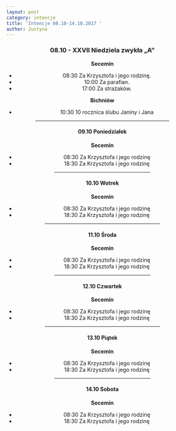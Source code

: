 ```yaml
---
layout: post
category: intencje
title: 'Intencje 08.10-14.10.2017 '
author: Justyna
---
```

<center>
<h3>08.10 - XXVII Niedziela zwykła „A” </h3>
<b> Secemin </b>
<ul>
 <li>08:30 Za Krzysztofa i jego rodzinę.</li>
 <li>10:00 Za parafian.</li>
 <li>17:00 Za strażaków.</li>
 </ul>
<b> Bichniów </b>
<ul>
 <li>10:30 10 rocznica ślubu Janiny i Jana </li>
 </ul>
 <hr width= "70%">
 <h4>09.10 Poniedziałek </h4>
 <b> Secemin </b>
 <ul>
 <li>08:30 Za Krzysztofa i jego rodzinę </li>
 <li>18:30 Za Krzysztofa i jego rodzinę </li>
 </ul>
 <hr width= "50%">
  <h4>10.10 Wotrek </h4>
 <b> Secemin </b>
 <ul>
 <li>08:30 Za Krzysztofa i jego rodzinę </li>
 <li>18:30 Za Krzysztofa i jego rodzinę </li>
 </ul>
 <hr width= "60%">
  <h4>11.10 Środa </h4>
 <b> Secemin </b>
 <ul>
 <li>08:30 Za Krzysztofa i jego rodzinę </li>
 <li>18:30 Za Krzysztofa i jego rodzinę </li>
 </ul>
 <hr width= "50%">
   <h4>12.10 Czwartek </h4>
 <b> Secemin </b>
 <ul>
 <li>08:30 Za Krzysztofa i jego rodzinę </li>
 <li>18:30 Za Krzysztofa i jego rodzinę </li>
 </ul>
 <hr width= "60%">
   <h4>13.10 Piątek </h4>
 <b> Secemin </b>
 <ul>
 <li>08:30 Za Krzysztofa i jego rodzinę </li>
 <li>18:30 Za Krzysztofa i jego rodzinę </li>
 </ul>
 <hr width= "50%">
   <h4>14.10 Sobota </h4>
 <b> Secemin </b>
 <ul>
 <li>08:30 Za Krzysztofa i jego rodzinę </li>
 <li>18:30 Za Krzysztofa i jego rodzinę </li>
 </ul>
 </center>
 

 
